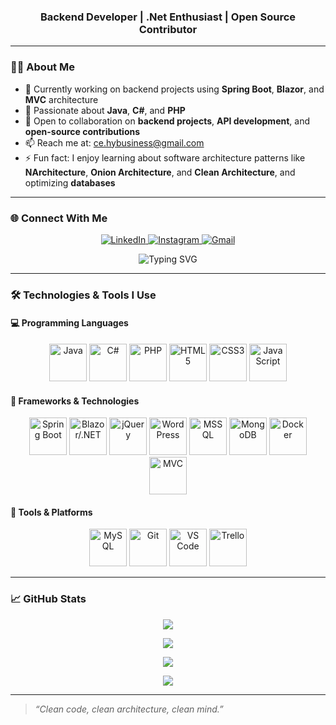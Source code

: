<h3 align="center">Backend Developer | .Net Enthusiast | Open Source Contributor</h3>

<hr />

<h3>👨‍💻 About Me</h3>
<ul>
  <li>🔭 Currently working on backend projects using <strong>Spring Boot</strong>, <strong>Blazor</strong>, and <strong>MVC</strong> architecture</li>
  <li>💬 Passionate about <strong>Java</strong>, <strong>C#</strong>, and <strong>PHP</strong></li>
  <li>💞️ Open to collaboration on <strong>backend projects</strong>, <strong>API development</strong>, and <strong>open-source contributions</strong></li>
  <li>📫 Reach me at: <a href="mailto:ce.hybusiness@gmail.com">ce.hybusiness@gmail.com</a></li>
  <li>⚡ Fun fact: I enjoy learning about software architecture patterns like <strong>NArchitecture</strong>, <strong>Onion Architecture</strong>, and <strong>Clean Architecture</strong>, and optimizing <strong>databases</strong></li>
</ul>

<hr />

<h3>🌐 Connect With Me</h3>
<p align="center">
  <a href="https://www.linkedin.com/in/0001myprofile/" target="_blank" rel="noopener noreferrer">
    <img src="https://img.shields.io/badge/LinkedIn-0077B5?style=for-the-badge&logo=linkedin&logoColor=white" alt="LinkedIn" />
  </a>
  <a href="https://www.instagram.com/yyldrmhalil/" target="_blank" rel="noopener noreferrer">
    <img src="https://img.shields.io/badge/Instagram-E4405F?style=for-the-badge&logo=instagram&logoColor=white" alt="Instagram" />
  </a>
  <a href="mailto:ce.hybusiness@gmail.com" target="_blank" rel="noopener noreferrer">
    <img src="https://img.shields.io/badge/Gmail-D14836?style=for-the-badge&logo=gmail&logoColor=white" alt="Gmail" />
  </a>
</p>

<p align="center">
  <img src="https://readme-typing-svg.herokuapp.com?font=Fira+Code&weight=600&size=32&duration=4000&pause=1000&color=0AFFEF&center=true&vCenter=true&width=600&lines=Hi+%F0%9F%91%8B,+I'm+Halil" alt="Typing SVG" />
</p>

<hr />

<h3>🛠️ Technologies & Tools I Use</h3>

<h4>💻 Programming Languages</h4>
<p align="center">
  <img src="https://cdn.jsdelivr.net/gh/devicons/devicon/icons/java/java-original.svg" alt="Java" width="60" height="60" />
  <img src="https://cdn.jsdelivr.net/gh/devicons/devicon/icons/csharp/csharp-original.svg" alt="C#" width="60" height="60" />
  <img src="https://cdn.jsdelivr.net/gh/devicons/devicon/icons/php/php-original.svg" alt="PHP" width="60" height="60" />
  <img src="https://cdn.jsdelivr.net/gh/devicons/devicon/icons/html5/html5-original.svg" alt="HTML5" width="60" height="60" />
  <img src="https://cdn.jsdelivr.net/gh/devicons/devicon/icons/css3/css3-original.svg" alt="CSS3" width="60" height="60" />
  <img src="https://cdn.jsdelivr.net/gh/devicons/devicon/icons/javascript/javascript-original.svg" alt="JavaScript" width="60" height="60" />
</p>

<h4>🚀 Frameworks & Technologies</h4>
<p align="center">
  <img src="https://cdn.jsdelivr.net/gh/devicons/devicon/icons/spring/spring-original.svg" alt="Spring Boot" width="60" height="60" />
  <img src="https://cdn.jsdelivr.net/gh/devicons/devicon/icons/dot-net/dot-net-original.svg" alt="Blazor/.NET" width="60" height="60" />
  <img src="https://cdn.jsdelivr.net/gh/devicons/devicon/icons/jquery/jquery-original.svg" alt="jQuery" width="60" height="60" />
  <img src="https://cdn.jsdelivr.net/gh/devicons/devicon/icons/wordpress/wordpress-original.svg" alt="WordPress" width="60" height="60" />
  <img src="https://cdn.jsdelivr.net/gh/devicons/devicon/icons/microsoftsqlserver/microsoftsqlserver-plain.svg" alt="MSSQL" width="60" height="60" />
  <img src="https://cdn.jsdelivr.net/gh/devicons/devicon/icons/mongodb/mongodb-original.svg" alt="MongoDB" width="60" height="60" />
  <img src="https://cdn.jsdelivr.net/gh/devicons/devicon/icons/docker/docker-original.svg" alt="Docker" width="60" height="60" />
  <img src="https://cdn.jsdelivr.net/gh/devicons/devicon/icons/dotnetcore/dotnetcore-original.svg" alt="MVC" width="60" height="60" />
</p>

<h4>🧰 Tools & Platforms</h4>
<p align="center">
  <img src="https://cdn.jsdelivr.net/gh/devicons/devicon/icons/mysql/mysql-original.svg" alt="MySQL" width="60" height="60" />
  <img src="https://cdn.jsdelivr.net/gh/devicons/devicon/icons/git/git-original.svg" alt="Git" width="60" height="60" />
  <img src="https://cdn.jsdelivr.net/gh/devicons/devicon/icons/visualstudio/visualstudio-plain.svg" alt="VS Code" width="60" height="60" />
  <img src="https://cdn.jsdelivr.net/gh/devicons/devicon/icons/trello/trello-plain.svg" alt="Trello" width="60" height="60" />
</p>

<hr />

<h3>📈 GitHub Stats</h3>
<p align="center">
  <img src="https://github-readme-stats.vercel.app/api?username=devlightening&show_icons=true&theme=tokyonight&count_private=true&hide_border=true" />
</p>
<p align="center">
  <img src="https://github-readme-stats.vercel.app/api/top-langs/?username=devlightening&layout=compact&theme=tokyonight&hide_border=true" />
</p>
<p align="center">
  <img src="https://github-readme-streak-stats.herokuapp.com/?user=devlightening&theme=tokyonight&hide_border=true" />
</p>
<p align="center">
  <img src="https://github-profile-trophy.vercel.app/?username=devlightening&theme=algolia&row=1&margin-w=5" />
</p>

<hr />

<blockquote><em>“Clean code, clean architecture, clean mind.”</em></blockquote>
